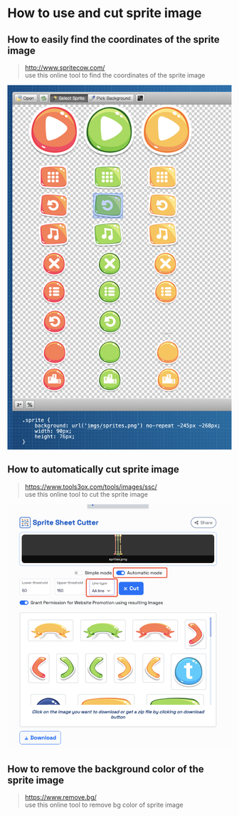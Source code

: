 # How to use and cut sprite image

## How to easily find the coordinates of the sprite image

> http://www.spritecow.com/  
> use this online tool to find the coordinates of the sprite image

![Alt text](image.png)

## How to automatically cut sprite image

> https://www.tools3ox.com/tools/images/ssc/  
> use this online tool to cut the sprite image

![Alt text](image-1.png)

## How to remove the background color of the sprite image

> https://www.remove.bg/  
> use this online tool to remove bg color of sprite image
